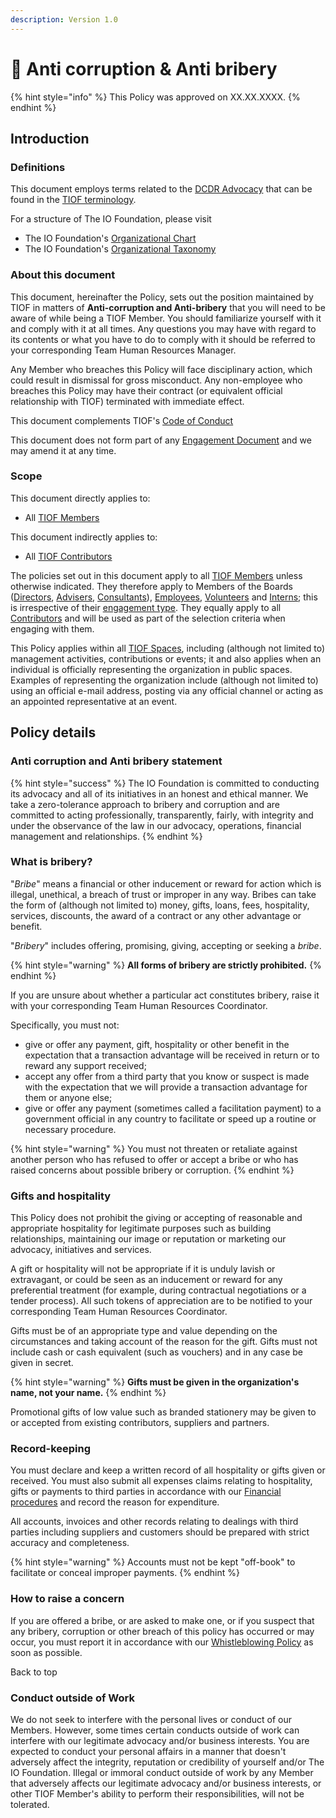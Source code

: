 ```yaml
---
description: Version 1.0
---
```


# 🚧 Anti corruption & Anti bribery

{% hint style="info" %}
This Policy was approved on XX.XX.XXXX.
{% endhint %}

## Introduction

### Definitions

This document employs terms related to the [DCDR Advocacy](https://tiof.click/DCDRAdvocacy) that can be found in the [TIOF terminology](https://tiof.click/TIOFTerminology).

For a structure of The IO Foundation, please visit

* The IO Foundation's [Organizational Chart](http://tiof.click/TIOFOrgChart)
* The IO Foundation's [Organizational Taxonomy](https://tiof.click/OrgTaxonomy)

### About this document

This document, hereinafter the Policy, sets out the position maintained by TIOF in matters of **Anti-corruption and Anti-bribery** that you will need to be aware of while being a TIOF Member. You should familiarize yourself with it and comply with it at all times. Any questions you may have with regard to its contents or what you have to do to comply with it should be referred to your corresponding Team Human Resources Manager.

Any Member who breaches this Policy will face disciplinary action, which could result in dismissal for gross misconduct. Any non-employee who breaches this Policy may have their contract (or equivalent official relationship with TIOF) terminated with immediate effect.

This document complements TIOF's [Code of Conduct](http://tiof.click/TIOFPolicyCoC)

This document does not form part of any [Engagement Document](https://github.com/TheIOFoundation/TIOF/wiki/Terminology#engagement-document) and we may amend it at any time.

### Scope

This document directly applies to:

* All [TIOF Members](https://tiof.click/TIOFTerminology#members)

This document indirectly applies to:

* All [TIOF Contributors](https://tiof.click/TIOFTerminology#contributors)

The policies set out in this document apply to all [TIOF Members](https://tiof.click/TIOFTerminology#members) unless otherwise indicated. They therefore apply to Members of the Boards ([Directors](https://tiof.click/TIOFTerminology#directors), [Advisers](https://tiof.click/TIOFTerminology#advisers), [Consultants](https://tiof.click/TIOFTerminology#consultants)), [Employees](https://tiof.click/TIOFTerminology#employees), [Volunteers](https://tiof.click/TIOFTerminology#volunteers) and [Interns](https://tiof.click/TIOFTerminology#interns); this is irrespective of their [engagement type](https://tiof.click/TIOFTerminology#engagement-type). They equally apply to all [Contributors](https://tiof.click/TIOFTerminology#contributors) and will be used as part of the selection criteria when engaging with them.

This Policy applies within all [TIOF Spaces](https://tiof.click/TIOFTerminology#spaces), including (although not limited to) management activities, contributions or events; it and also applies when an individual is officially representing the organization in public spaces. Examples of representing the organization include (although not limited to) using an official e-mail address, posting via any official channel or acting as an appointed representative at an event.

## Policy details

### Anti corruption and Anti bribery statement

{% hint style="success" %}
The IO Foundation is committed to conducting its advocacy and all of its initiatives in an honest and ethical manner. We take a zero-tolerance approach to bribery and corruption and are committed to acting professionally, transparently, fairly, with integrity and under the observance of the law in our advocacy, operations, financial management and relationships.
{% endhint %}

### What is bribery?

"_Bribe_" means a financial or other inducement or reward for action which is illegal, unethical, a breach of trust or improper in any way. Bribes can take the form of (although not limited to) money, gifts, loans, fees, hospitality, services, discounts, the award of a contract or any other advantage or benefit.

"_Bribery_" includes offering, promising, giving, accepting or seeking a _bribe_.

{% hint style="warning" %}
**All forms of bribery are strictly prohibited.**
{% endhint %}

If you are unsure about whether a particular act constitutes bribery, raise it with your corresponding Team Human Resources Coordinator.

Specifically, you must not:

* give or offer any payment, gift, hospitality or other benefit in the expectation that a transaction advantage will be received in return or to reward any support received;
* accept any offer from a third party that you know or suspect is made with the expectation that we will provide a transaction advantage for them or anyone else;
* give or offer any payment (sometimes called a facilitation payment) to a government official in any country to facilitate or speed up a routine or necessary procedure.

{% hint style="warning" %}
You must not threaten or retaliate against another person who has refused to offer or accept a bribe or who has raised concerns about possible bribery or corruption.
{% endhint %}

### Gifts and hospitality

This Policy does not prohibit the giving or accepting of reasonable and appropriate hospitality for legitimate purposes such as building relationships, maintaining our image or reputation or marketing our advocacy, initiatives and services.

A gift or hospitality will not be appropriate if it is unduly lavish or extravagant, or could be seen as an inducement or reward for any preferential treatment (for example, during contractual negotiations or a tender process). All such tokens of appreciation are to be notified to your corresponding Team Human Resources Coordinator.

Gifts must be of an appropriate type and value depending on the circumstances and taking account of the reason for the gift. Gifts must not include cash or cash equivalent (such as vouchers) and in any case be given in secret.&#x20;

{% hint style="warning" %}
**Gifts must be given in the organization's name, not your name.**
{% endhint %}

Promotional gifts of low value such as branded stationery may be given to or accepted from existing contributors, suppliers and partners.

### Record-keeping

You must declare and keep a written record of all hospitality or gifts given or received. You must also submit all expenses claims relating to hospitality, gifts or payments to third parties in accordance with our [Financial procedures](https://tiof.click/TIOFHBFinance) and record the reason for expenditure.

All accounts, invoices and other records relating to dealings with third parties including suppliers and customers should be prepared with strict accuracy and completeness.

{% hint style="warning" %}
Accounts must not be kept "off-book" to facilitate or conceal improper payments.
{% endhint %}

### How to raise a concern

If you are offered a bribe, or are asked to make one, or if you suspect that any bribery, corruption or other breach of this policy has occurred or may occur, you must report it in accordance with our [Whistleblowing Policy](http://tiof.click/PolicyWhisteblowing) as soon as possible.

Back to top

### Conduct outside of Work

We do not seek to interfere with the personal lives or conduct of our Members. However, some times certain conducts outside of work can interfere with our legitimate advocacy and/or business interests. You are expected to conduct your personal affairs in a manner that doesn't adversely affect the integrity, reputation or credibility of yourself and/or The IO Foundation. Illegal or immoral conduct outside of work by any Member that adversely affects our legitimate advocacy and/or business interests, or other TIOF Member's ability to perform their responsibilities, will not be tolerated.
